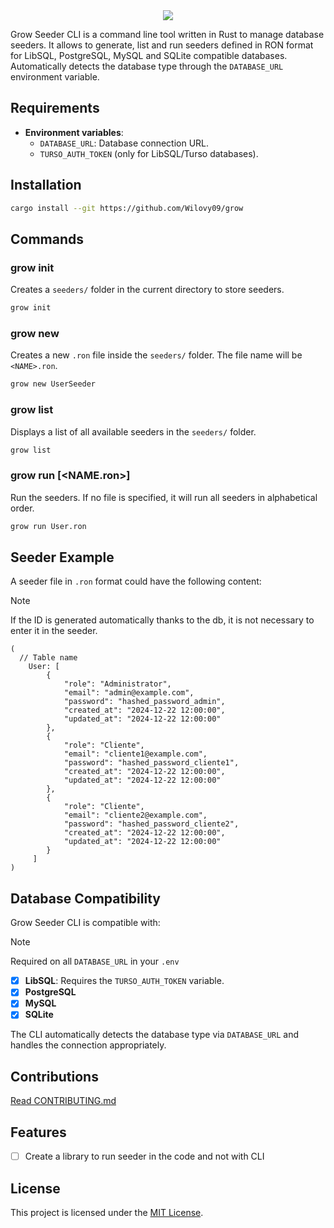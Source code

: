<div align="center">
  <img src="https://github.com/user-attachments/assets/a4f0872c-794d-4a9b-a6e1-497addc59a7d" />

</div>

Grow Seeder CLI is a command line tool written in Rust to manage database seeders. It allows to generate, list and run seeders defined in RON format for LibSQL, PostgreSQL, MySQL and SQLite compatible databases. Automatically detects the database type through the `DATABASE_URL` environment variable.

## Requirements

- **Environment variables**:
  - `DATABASE_URL`: Database connection URL.
  - `TURSO_AUTH_TOKEN` (only for LibSQL/Turso databases).

## Installation

```bash
cargo install --git https://github.com/Wilovy09/grow
```

## Commands

### grow init

Creates a `seeders/` folder in the current directory to store seeders.

```bash
grow init
```

### grow new <NAME>

Creates a new `.ron` file inside the `seeders/` folder. The file name will be `<NAME>.ron`.

```bash
grow new UserSeeder
```

### grow list

Displays a list of all available seeders in the `seeders/` folder.

```bash
grow list
```

### grow run [<NAME.ron>]

Run the seeders. If no file is specified, it will run all seeders in alphabetical order.

```bash
grow run User.ron
```

## Seeder Example

A seeder file in `.ron` format could have the following content:

> [!NOTE]
> If the ID is generated automatically thanks to the db, it is not necessary to enter it in the seeder.

```ron
(
  // Table name
    User: [
        {
            "role": "Administrator",
            "email": "admin@example.com",
            "password": "hashed_password_admin",
            "created_at": "2024-12-22 12:00:00",
            "updated_at": "2024-12-22 12:00:00"
        },
        {
            "role": "Cliente",
            "email": "cliente1@example.com",
            "password": "hashed_password_cliente1",
            "created_at": "2024-12-22 12:00:00",
            "updated_at": "2024-12-22 12:00:00"
        },
        {
            "role": "Cliente",
            "email": "cliente2@example.com",
            "password": "hashed_password_cliente2",
            "created_at": "2024-12-22 12:00:00",
            "updated_at": "2024-12-22 12:00:00"
        }
     ]
)
```

## Database Compatibility

Grow Seeder CLI is compatible with:

> [!NOTE]
> Required on all `DATABASE_URL` in your `.env`

- [x] **LibSQL**: Requires the `TURSO_AUTH_TOKEN` variable.
- [x] **PostgreSQL**
- [x] **MySQL**
- [x] **SQLite**

The CLI automatically detects the database type via `DATABASE_URL` and handles the connection appropriately.

## Contributions

[Read CONTRIBUTING.md](./CONTRIBUTING.md)

## Features

- [ ] Create a library to run seeder in the code and not with CLI

## License

This project is licensed under the [MIT License](LICENSE).
